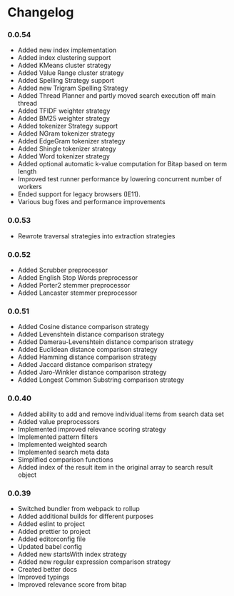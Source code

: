 # Changelog

### 0.0.54

- Added new index implementation
- Added index clustering support
- Added KMeans cluster strategy
- Added Value Range cluster strategy
- Added Spelling Strategy support
- Added new Trigram Spelling Strategy
- Added Thread Planner and partly moved search execution off main thread
- Added TFIDF weighter strategy
- Added BM25 weighter strategy
- Added tokenizer Strategy support
- Added NGram tokenizer strategy
- Added EdgeGram tokenizer strategy
- Added Shingle tokenizer strategy
- Added Word tokenizer strategy
- Added optional automatic k-value computation for Bitap based on term length
- Improved test runner performance by lowering concurrent number of workers
- Ended support for legacy browsers (IE11).
- Various bug fixes and performance improvements


### 0.0.53

 - Rewrote traversal strategies into extraction strategies


### 0.0.52

- Added Scrubber preprocessor
- Added English Stop Words preprocessor
- Added Porter2 stemmer preprocessor
- Added Lancaster stemmer preprocessor


### 0.0.51

- Added Cosine distance comparison strategy
- Added Levenshtein distance comparison strategy
- Added Damerau-Levenshtein distance comparison strategy
- Added Euclidean distance comparison strategy
- Added Hamming distance comparison strategy
- Added Jaccard distance comparison strategy
- Added Jaro-Winkler distance comparison strategy
- Added Longest Common Substring comparison strategy
 

### 0.0.40

- Added ability to add and remove individual items from search data set
- Added value preprocessors
- Implemented improved relevance scoring strategy
- Implemented pattern filters
- Implemented weighted search
- Implemented search meta data
- Simplified comparison functions
- Added index of the result item in the original array to search result object


### 0.0.39

- Switched bundler from webpack to rollup
- Added additional builds for different purposes
- Added eslint to project
- Added prettier to project
- Added editorconfig file
- Updated babel config
- Added new startsWith index strategy
- Added new regular expression comparison strategy
- Created better docs
- Improved typings
- Improved relevance score from bitap
